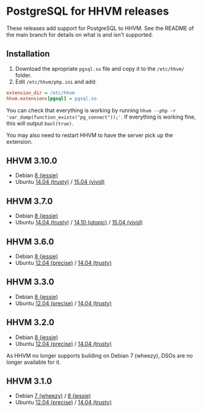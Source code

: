 # PostgreSQL for HHVM releases

These releases add support for PostgreSQL to HHVM. See the README of the main branch for details on what is and isn't supported.

## Installation

1. Download the apropriate `pgsql.so` file and copy it to the `/etc/hhvm/` folder.
2. Edit `/etc/hhvm/php.ini` and add:
~~~ini
extension_dir = /etc/hhvm
hhvm.extensions[pgsql] = pgsql.so
~~~

You can check that everything is working by running `hhvm --php -r 'var_dump(function_exists("pg_connect"));'`.
If everything is working fine, this will output `bool(true)`.

You may also need to restart HHVM to have the server pick up the extension.

## HHVM 3.10.0

* Debian [8 (jessie)](https://github.com/PocketRent/hhvm-pgsql/raw/releases/3.10.0/debian/jessie/pgsql.so)
* Ubuntu [14.04 (trusty)](https://github.com/PocketRent/hhvm-pgsql/raw/releases/3.10.0/ubuntu/trusty/pgsql.so) / [15.04 (vivid)](https://github.com/PocketRent/hhvm-pgsql/raw/releases/3.10.0/ubuntu/vivid/pgsql.so)

## HHVM 3.7.0

* Debian [8 (jessie)](https://github.com/PocketRent/hhvm-pgsql/raw/releases/3.7.0/debian/jessie/pgsql.so)
* Ubuntu [14.04 (trusty)](https://github.com/PocketRent/hhvm-pgsql/raw/releases/3.7.0/ubuntu/trusty/pgsql.so) / [14.10 (utopic)](https://github.com/PocketRent/hhvm-pgsql/raw/releases/3.7.0/ubuntu/utopic/pgsql.so) / [15.04 (vivid)](https://github.com/PocketRent/hhvm-pgsql/raw/releases/3.7.0/ubuntu/vivid/pgsql.so)

## HHVM 3.6.0

* Debian [8 (jessie)](https://github.com/PocketRent/hhvm-pgsql/raw/releases/3.6.0/debian/jessie/pgsql.so)
* Ubuntu [12.04 (precise)](https://github.com/PocketRent/hhvm-pgsql/raw/releases/3.6.0/ubuntu/precise/pgsql.so) / [14.04 (trusty)](https://github.com/PocketRent/hhvm-pgsql/raw/releases/3.6.0/ubuntu/trusty/pgsql.so)

## HHVM 3.3.0

* Debian [8 (jessie)](https://github.com/PocketRent/hhvm-pgsql/raw/releases/3.3.0/debian/jessie/pgsql.so)
* Ubuntu [12.04 (precise)](https://github.com/PocketRent/hhvm-pgsql/raw/releases/3.3.0/ubuntu/precise/pgsql.so) / [14.04 (trusty)](https://github.com/PocketRent/hhvm-pgsql/raw/releases/3.3.0/ubuntu/trusty/pgsql.so)

## HHVM 3.2.0

* Debian [8 (jessie)](https://github.com/PocketRent/hhvm-pgsql/raw/releases/3.2.0/debian/jessie/pgsql.so)
* Ubuntu [12.04 (precise)](https://github.com/PocketRent/hhvm-pgsql/raw/releases/3.2.0/ubuntu/precise/pgsql.so) / [14.04 (trusty)](https://github.com/PocketRent/hhvm-pgsql/raw/releases/3.2.0/ubuntu/trusty/pgsql.so)

As HHVM no longer supports building on Debian 7 (wheezy), DSOs are no longer available for it.

## HHVM 3.1.0

* Debian [7 (wheezy)](https://github.com/PocketRent/hhvm-pgsql/raw/releases/3.1.0/debian/wheezy/pgsql.so) / [8 (jessie)](https://github.com/PocketRent/hhvm-pgsql/raw/releases/3.1.0/debian/jessie/pgsql.so)
* Ubuntu [12.04 (precise)](https://github.com/PocketRent/hhvm-pgsql/raw/releases/3.1.0/ubuntu/precise/pgsql.so) / [14.04 (trusty)](https://github.com/PocketRent/hhvm-pgsql/raw/releases/3.1.0/ubuntu/trusty/pgsql.so)
